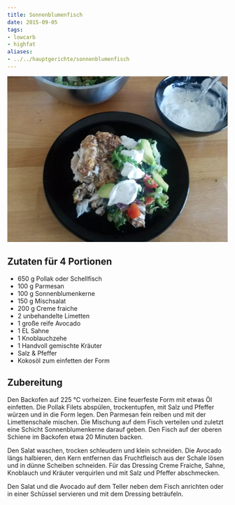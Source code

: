 ```yaml
---
title: Sonnenblumenfisch
date: 2015-09-05
tags:
- lowcarb
- highfat
aliases:
- ../../hauptgerichte/sonnenblumenfisch
---
```


![](/img/sonnenblumenfisch.webp)

## Zutaten für 4 Portionen
- 650 g Pollak oder Schellfisch
- 100 g Parmesan
- 100 g Sonnenblumenkerne
- 150 g Mischsalat
- 200 g Creme fraiche
- 2     unbehandelte Limetten
- 1     große reife Avocado
- 1 EL  Sahne
- 1     Knoblauchzehe
- 1     Handvoll gemischte Kräuter
- Salz & Pfeffer
- Kokosöl zum einfetten der Form

## Zubereitung

Den Backofen auf 225 ℃  vorheizen. Eine feuerfeste Form mit etwas Öl einfetten.
Die Pollak Filets abspülen, trockentupfen, mit Salz und Pfeffer würzen und in die Form legen. Den Parmesan fein reiben und mit der Limettenschale mischen. Die Mischung auf dem Fisch verteilen und zuletzt eine Schicht Sonnenblumenkerne darauf geben. Den Fisch auf der oberen Schiene im Backofen etwa 20 Minuten backen.

Den Salat waschen, trocken schleudern und klein schneiden. Die Avocado längs halbieren, den Kern entfernen das Fruchtfleisch aus der Schale lösen und in dünne Scheiben schneiden. Für das Dressing Creme Fraiche, Sahne, Knoblauch und Kräuter verquirlen und mit Salz und Pfeffer abschmecken.

Den Salat und die Avocado auf dem Teller neben dem Fisch anrichten oder in einer Schüssel servieren und mit dem Dressing beträufeln.
